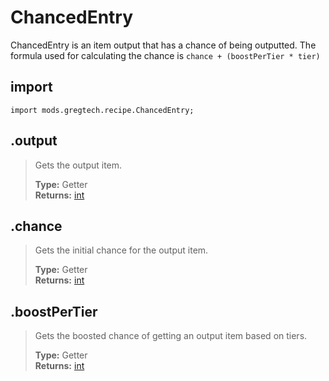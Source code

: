# ChancedEntry
ChancedEntry is an item output that has a chance of being outputted. The formula used for calculating the chance is `chance + (boostPerTier * tier)`

## import
`import mods.gregtech.recipe.ChancedEntry;`

## .output
> Gets the output item.
>
> **Type:** Getter  
> **Returns:** [int](/CraftTweaker/Vanilla/Items/IItemStack.md) 

## .chance
> Gets the initial chance for the output item.
>
> **Type:** Getter  
> **Returns:** [int](/CraftTweaker/Vanilla/Base-Types/int.md)

## .boostPerTier
> Gets the boosted chance of getting an output item based on tiers.
>
> **Type:** Getter  
> **Returns:** [int](/CraftTweaker/Vanilla/Base-Types/int.md)